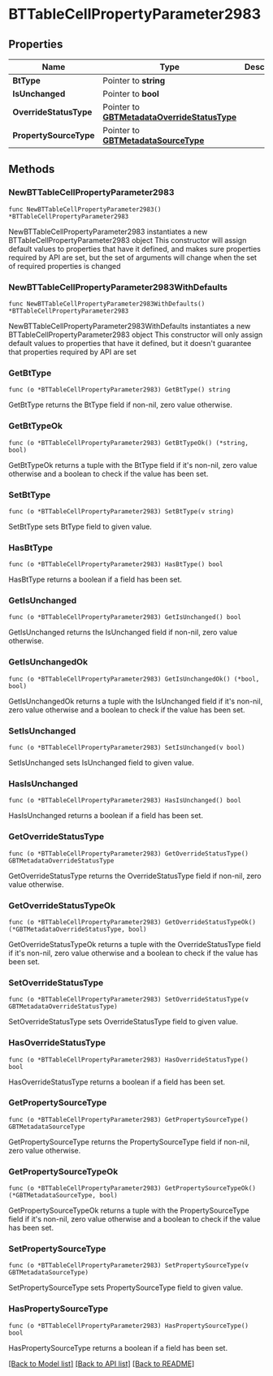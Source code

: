 # BTTableCellPropertyParameter2983

## Properties

Name | Type | Description | Notes
------------ | ------------- | ------------- | -------------
**BtType** | Pointer to **string** |  | [optional] 
**IsUnchanged** | Pointer to **bool** |  | [optional] 
**OverrideStatusType** | Pointer to [**GBTMetadataOverrideStatusType**](GBTMetadataOverrideStatusType.md) |  | [optional] 
**PropertySourceType** | Pointer to [**GBTMetadataSourceType**](GBTMetadataSourceType.md) |  | [optional] 

## Methods

### NewBTTableCellPropertyParameter2983

`func NewBTTableCellPropertyParameter2983() *BTTableCellPropertyParameter2983`

NewBTTableCellPropertyParameter2983 instantiates a new BTTableCellPropertyParameter2983 object
This constructor will assign default values to properties that have it defined,
and makes sure properties required by API are set, but the set of arguments
will change when the set of required properties is changed

### NewBTTableCellPropertyParameter2983WithDefaults

`func NewBTTableCellPropertyParameter2983WithDefaults() *BTTableCellPropertyParameter2983`

NewBTTableCellPropertyParameter2983WithDefaults instantiates a new BTTableCellPropertyParameter2983 object
This constructor will only assign default values to properties that have it defined,
but it doesn't guarantee that properties required by API are set

### GetBtType

`func (o *BTTableCellPropertyParameter2983) GetBtType() string`

GetBtType returns the BtType field if non-nil, zero value otherwise.

### GetBtTypeOk

`func (o *BTTableCellPropertyParameter2983) GetBtTypeOk() (*string, bool)`

GetBtTypeOk returns a tuple with the BtType field if it's non-nil, zero value otherwise
and a boolean to check if the value has been set.

### SetBtType

`func (o *BTTableCellPropertyParameter2983) SetBtType(v string)`

SetBtType sets BtType field to given value.

### HasBtType

`func (o *BTTableCellPropertyParameter2983) HasBtType() bool`

HasBtType returns a boolean if a field has been set.

### GetIsUnchanged

`func (o *BTTableCellPropertyParameter2983) GetIsUnchanged() bool`

GetIsUnchanged returns the IsUnchanged field if non-nil, zero value otherwise.

### GetIsUnchangedOk

`func (o *BTTableCellPropertyParameter2983) GetIsUnchangedOk() (*bool, bool)`

GetIsUnchangedOk returns a tuple with the IsUnchanged field if it's non-nil, zero value otherwise
and a boolean to check if the value has been set.

### SetIsUnchanged

`func (o *BTTableCellPropertyParameter2983) SetIsUnchanged(v bool)`

SetIsUnchanged sets IsUnchanged field to given value.

### HasIsUnchanged

`func (o *BTTableCellPropertyParameter2983) HasIsUnchanged() bool`

HasIsUnchanged returns a boolean if a field has been set.

### GetOverrideStatusType

`func (o *BTTableCellPropertyParameter2983) GetOverrideStatusType() GBTMetadataOverrideStatusType`

GetOverrideStatusType returns the OverrideStatusType field if non-nil, zero value otherwise.

### GetOverrideStatusTypeOk

`func (o *BTTableCellPropertyParameter2983) GetOverrideStatusTypeOk() (*GBTMetadataOverrideStatusType, bool)`

GetOverrideStatusTypeOk returns a tuple with the OverrideStatusType field if it's non-nil, zero value otherwise
and a boolean to check if the value has been set.

### SetOverrideStatusType

`func (o *BTTableCellPropertyParameter2983) SetOverrideStatusType(v GBTMetadataOverrideStatusType)`

SetOverrideStatusType sets OverrideStatusType field to given value.

### HasOverrideStatusType

`func (o *BTTableCellPropertyParameter2983) HasOverrideStatusType() bool`

HasOverrideStatusType returns a boolean if a field has been set.

### GetPropertySourceType

`func (o *BTTableCellPropertyParameter2983) GetPropertySourceType() GBTMetadataSourceType`

GetPropertySourceType returns the PropertySourceType field if non-nil, zero value otherwise.

### GetPropertySourceTypeOk

`func (o *BTTableCellPropertyParameter2983) GetPropertySourceTypeOk() (*GBTMetadataSourceType, bool)`

GetPropertySourceTypeOk returns a tuple with the PropertySourceType field if it's non-nil, zero value otherwise
and a boolean to check if the value has been set.

### SetPropertySourceType

`func (o *BTTableCellPropertyParameter2983) SetPropertySourceType(v GBTMetadataSourceType)`

SetPropertySourceType sets PropertySourceType field to given value.

### HasPropertySourceType

`func (o *BTTableCellPropertyParameter2983) HasPropertySourceType() bool`

HasPropertySourceType returns a boolean if a field has been set.


[[Back to Model list]](../README.md#documentation-for-models) [[Back to API list]](../README.md#documentation-for-api-endpoints) [[Back to README]](../README.md)


